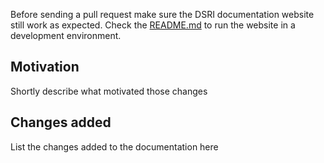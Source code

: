 Before sending a pull request make sure the DSRI documentation website still work as expected. Check the [README.md](https://github.com/MaastrichtU-IDS/dsri-documentation#run-for-development) to run the website in a development environment.

## Motivation

Shortly describe what motivated those changes

## Changes added

List the changes added to the documentation here

